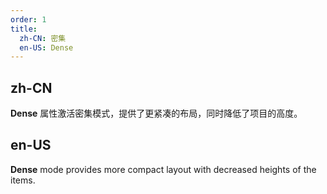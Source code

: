 ```yaml
---
order: 1
title:
  zh-CN: 密集
  en-US: Dense
---
```


## zh-CN

**Dense** 属性激活密集模式，提供了更紧凑的布局，同时降低了项目的高度。

## en-US

**Dense** mode provides more compact layout with decreased heights of the items.
